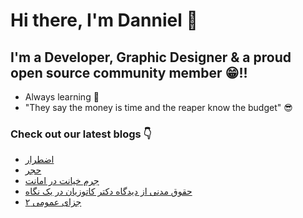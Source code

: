 # Hi there, I'm Danniel 👋 

## I'm a Developer, Graphic Designer & a proud open source community member 😁!!

- Always learning 🧐
- "They say the money is time and the reaper know the budget" 😎

### Check out our latest blogs 👇

<!-- BLOG-POST-LIST:START -->
- [اضطرار](https://hesabraslaw.com/blog/%D8%A7%D8%B6%D8%B7%D8%B1%D8%A7%D8%B1/)
- [حجر](https://hesabraslaw.com/blog/%D8%AD%D8%AC%D8%B1/)
- [جرم خیانت در امانت](https://hesabraslaw.com/blog/%D8%AC%D8%B1%D9%85-%D8%AE%DB%8C%D8%A7%D9%86%D8%AA-%D8%AF%D8%B1-%D8%A7%D9%85%D8%A7%D9%86%D8%AA/)
- [حقوق مدنی از دیدگاه دکتر کاتوزیان در یک نگاه](https://hesabraslaw.com/blog/%D8%AD%D9%82%D9%88%D9%82-%D9%85%D8%AF%D9%86%DB%8C-%D8%A7%D8%B2-%D8%AF%DB%8C%D8%AF%DA%AF%D8%A7%D9%87-%D8%AF%DA%A9%D8%AA%D8%B1-%DA%A9%D8%A7%D8%AA%D9%88%D8%B2%DB%8C%D8%A7%D9%86-%D8%AF%D8%B1-%DB%8C%DA%A9-%D9%86%DA%AF%D8%A7%D9%87/)
- [جزای عمومی ۲](https://hesabraslaw.com/blog/%D8%AC%D8%B2%D8%A7%DB%8C-%D8%B9%D9%85%D9%88%D9%85%DB%8C-%DB%B2/)
<!-- BLOG-POST-LIST:END -->
